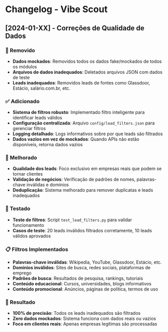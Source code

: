 # Changelog - Vibe Scout

## [2024-01-XX] - Correções de Qualidade de Dados

### 🚫 Removido
- **Dados mockados**: Removidos todos os dados fake/mockados de todos os módulos
- **Arquivos de dados inadequados**: Deletados arquivos JSON com dados de teste
- **Leads inadequados**: Removidos leads de fontes como Glassdoor, Estácio, salário.com.br, etc.

### ✅ Adicionado
- **Sistema de filtros robusto**: Implementado filtro inteligente para identificar leads válidos
- **Configuração centralizada**: Arquivo `config/lead_filters.json` para gerenciar filtros
- **Logging detalhado**: Logs informativos sobre por que leads são filtrados
- **Dados vazios em vez de mockados**: Quando APIs não estão disponíveis, retorna dados vazios

### 🔧 Melhorado
- **Qualidade dos leads**: Foco exclusivo em empresas reais que podem se tornar clientes
- **Validação de negócios**: Verificação de padrões de nomes, palavras-chave inválidas e domínios
- **Deduplicação**: Sistema melhorado para remover duplicatas e leads inadequados

### 🧪 Testado
- **Teste de filtros**: Script `test_lead_filters.py` para validar funcionamento
- **Casos de teste**: 20 leads inválidos filtrados corretamente, 10 leads válidos aprovados

### 📋 Filtros Implementados
- **Palavras-chave inválidas**: Wikipedia, YouTube, Glassdoor, Estácio, etc.
- **Domínios inválidos**: Sites de busca, redes sociais, plataformas de emprego
- **Padrões de busca**: Resultados de pesquisa, rankings, tutoriais
- **Conteúdo educacional**: Cursos, universidades, blogs informativos
- **Conteúdo promocional**: Anúncios, páginas de política, termos de uso

### 🎯 Resultado
- **100% de precisão**: Todos os leads inadequados são filtrados
- **Zero dados mockados**: Sistema funciona com dados reais ou vazios
- **Foco em clientes reais**: Apenas empresas legítimas são processadas 